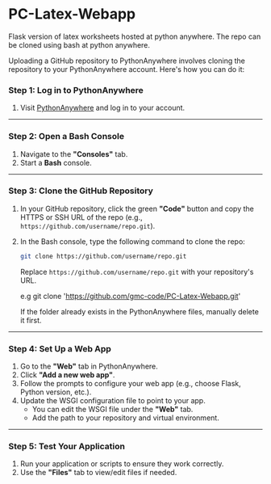 # PC-Latex-Webapp
Flask version of latex worksheets hosted at python anywhere.
The repo can be cloned using bash at python anywhere.

Uploading a GitHub repository to PythonAnywhere involves cloning the repository to your PythonAnywhere account. Here's how you can do it:

### Step 1: Log in to PythonAnywhere
1. Visit [PythonAnywhere](https://www.pythonanywhere.com/) and log in to your account.

---

### Step 2: Open a Bash Console
1. Navigate to the **"Consoles"** tab.
2. Start a **Bash** console.

---

### Step 3: Clone the GitHub Repository
1. In your GitHub repository, click the green **"Code"** button and copy the HTTPS or SSH URL of the repo (e.g., `https://github.com/username/repo.git`).
2. In the Bash console, type the following command to clone the repo:
   ```bash
   git clone https://github.com/username/repo.git
   ```
   Replace `https://github.com/username/repo.git` with your repository's URL.

   e.g git clone 'https://github.com/gmc-code/PC-Latex-Webapp.git'

   If the folder already exists in the PythonAnywhere files, manually delete it first.


---

### Step 4: Set Up a Web App

1. Go to the **"Web"** tab in PythonAnywhere.
2. Click **"Add a new web app"**.
3. Follow the prompts to configure your web app (e.g., choose Flask, Python version, etc.).
4. Update the WSGI configuration file to point to your app.
   - You can edit the WSGI file under the **"Web"** tab.
   - Add the path to your repository and virtual environment.

---

### Step 5: Test Your Application
1. Run your application or scripts to ensure they work correctly.
2. Use the **"Files"** tab to view/edit files if needed.
